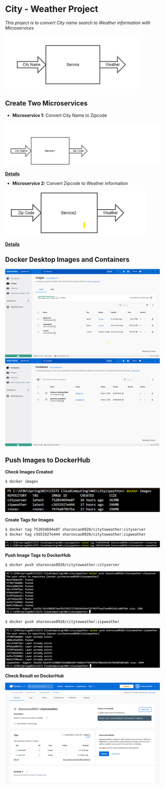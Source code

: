 # **City - Weather Project**
*This project is to convert City name search to Weather information with Microservices*

![My Image](./image/requirement.png)

## **Create Two Microservices**

* **Microservice 1:** Convert City Name to Zipcode

![My Image](./image/m1.png)

[**Details**](https://github.com/SharonCao0920/CloudComputing/tree/main/Docker/CityWeatherProject/CityZipcode)

* **Microservice 2:** Convert Zipcode to Weather information

![My Image](./image/m2.png)

[**Details**](https://github.com/SharonCao0920/CloudComputing/tree/main/Docker/CityWeatherProject/ZipWeather)

## **Docker Desktop Images and Containers**
![My Image](./image/images.png)
![My Image](./image/containers.png)


## **Push Images to DockerHub**
**Check Images Created**
```
$ docker images
```
![My Image](./image/localimage.png)

**Create Tags for Images**
```
$ docker tag 752034694e8f sharoncao0920/citytoweather:cityserver 
$ docker tag c5651927e444 sharoncao0920/citytoweather:zipweather
```
![My Image](./image/createtags.png)

**Push Image Tags to DockerHub**
```
$ docker push sharoncao0920/citytoweather:cityserver
```
![My Image](./image/pushimage.png)

```
$ docker push sharoncao0920/citytoweather:zipweather
```
![My Image](./image/pushimage1.png)

**Check Result on DockerHub**

![My Image](./image/dockeruhb.png)
